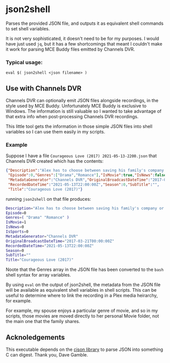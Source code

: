 # json2shell

Parses the provided JSON file, and outputs it as equivalent shell commands to set
shell variables.

It is not very sophisticated, it doesn't need to be for my purposes. I would have
just used `jq`, but it has a few shortcomings that meant I couldn't make it work
for parsing MCE Buddy files emitted by Channels DVR.

### Typical usage:

    eval $( json2shell <json filename> )

## Use with Channels DVR

Channels DVR can optionally emit JSON files alongside recordings, in the style used
by MCE Buddy. Unfortunately MCE Buddy is exclusive to Windows. The information is
still valuable so I wanted to take advantage of that extra info when post-processing
Channels DVR recordings.

This little tool gets the information in those simple JSON files into shell
variables so I can use them easily in my scripts.

### Example

Suppose I have a file `Courageous Love (2017) 2021-05-13-2200.json` that Channels DVR
created which has the contents:
```json
{"Description":"Alex has to choose between saving his family's company or following his heart.", 
 "Episode":0,"Genres":["Drama","Romance"],"IsMovie":true,"IsNews":false,"IsSports":false,
 "MetadataGenerator":"Channels DVR","OriginalBroadcastDateTime":"2017-03-21T00:00:00Z",
 "RecordedDateTime":"2021-05-13T22:00:00Z","Season":0,"SubTitle":"",
 "Title":"Courageous Love (2017)"}
```

running `json2shell` on that file produces:

```bash
Description="Alex has to choose between saving his family's company or following his heart."
Episode=0
Genres=( "Drama" "Romance" )
IsMovie=1
IsNews=0
IsSports=0
MetadataGenerator="Channels DVR"
OriginalBroadcastDateTime="2017-03-21T00:00:00Z"
RecordedDateTime="2021-05-13T22:00:00Z"
Season=0
SubTitle=""
Title="Courageous Love (2017)"
```
Noote that the Genres array in the JSON file has been converted to the `bash` shell
syntax for array variables.

By using `eval` on the output of json2shell, the metadata from the JSON file
will be available as equivalent shell variables in shell scripts. This can be
useful to determine where to link the recording in a Plex media heirarchy,
for example.

For example, my spouse enjoys a particular genre of movie, and so in my scripts, 
those movies are moved directly to her personal Movie folder, not the main one
that the family shares.

## Acknoledgements
This executable depends on the [cjson library](https://github.com/DaveGamble/cJSON) to parse JSON into something C 
can digest. Thank you, Dave Gamble.